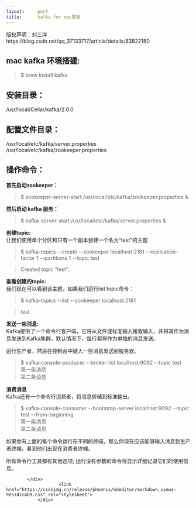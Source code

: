 ```yaml
---
layout:     post
title:      kafka for mac安装
---
```

<div id="article_content" class="article_content clearfix csdn-tracking-statistics" data-pid="blog" data-mod="popu_307" data-dsm="post">
								<div class="article-copyright">
					版权声明：刘三洋					https://blog.csdn.net/qq_37133717/article/details/83822180				</div>
								            <div id="content_views" class="markdown_views prism-atom-one-dark">
							<!-- flowchart 箭头图标 勿删 -->
							<svg xmlns="http://www.w3.org/2000/svg" style="display: none;"><path stroke-linecap="round" d="M5,0 0,2.5 5,5z" id="raphael-marker-block" style="-webkit-tap-highlight-color: rgba(0, 0, 0, 0);"></path></svg>
							<h2><a id="mac_kafka__0"></a>mac kafka 环境搭建:</h2>
<blockquote>
<p>$ brew install kafka</p>
</blockquote>
<h2><a id="_4"></a>安装目录：</h2>
<p>/usr/local/Cellar/kafka/2.0.0</p>
<h2><a id="_8"></a>配置文件目录：</h2>
<p>/usr/local/etc/kafka/server.properties<br>
/usr/local/etc/kafka/zookeeper.properties</p>
<h2><a id="_12"></a>操作命令：</h2>
<p><strong>首先启动zookeeper：</strong></p>
<blockquote>
<p>$ zookeeper-server-start /usr/local/etc/kafka/zookeeper.properties &amp;</p>
</blockquote>
<p><strong>然后启动 kafka 服务：</strong></p>
<blockquote>
<p>$ kafka-server-start /usr/local/etc/kafka/server.properties &amp;</p>
</blockquote>
<p><strong>创建topic:</strong><br>
让我们使用单个分区和只有一个副本创建一个名为“test”的主题</p>
<blockquote>
<p>$ kafka-topics --create --zookeeper localhost:2181 --replication-factor 1 --partitions 1 --topic test</p>
</blockquote>
<blockquote>
<p>Created topic “test”.</p>
</blockquote>
<p><strong>查看创建的topic:</strong><br>
我们现在可以看到该主题，如果我们运行list topic命令：</p>
<blockquote>
<p>$ kafka-topics --list --zookeeper localhost:2181</p>
</blockquote>
<blockquote>
<p>test</p>
</blockquote>
<p><strong>发送一些消息:</strong><br>
Kafka提供了一个命令行客户端，它将从文件或标准输入接收输入，并将其作为消息发送到Kafka集群。默认情况下，每行都将作为单独的消息发送。</p>
<p>运行生产者，然后在控制台中键入一些消息发送到服务器。</p>
<blockquote>
<p>$ kafka-console-producer --broker-list localhost:9092 --topic test<br>
第一条消息<br>
第二条消息</p>
</blockquote>
<p><strong>消费消息</strong><br>
Kafka还有一个命令行消费者，将消息转储到标准输出。</p>
<blockquote>
<p>$ kafka-console-consumer --bootstrap-server localhost:9092 --topic test --from-beginning<br>
第一条消息<br>
第二条消息</p>
</blockquote>
<p>如果你有上面的每个命令运行在不同的终端，那么你现在应该能够输入消息到生产者终端，看到他们出现在消费者终端。</p>
<p>所有命令行工具都有其他选项; 运行没有参数的命令将显示详细记录它们的使用信息。</p>

            </div>
						<link href="https://csdnimg.cn/release/phoenix/mdeditor/markdown_views-9e5741c4b9.css" rel="stylesheet">
                </div>